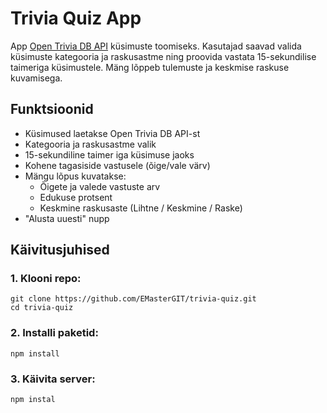 # Trivia Quiz App 

App [Open Trivia DB API](https://opentdb.com/) küsimuste toomiseks. Kasutajad saavad valida küsimuste kategooria ja raskusastme ning proovida vastata 15-sekundilise taimeriga küsimustele. Mäng lõppeb tulemuste ja keskmise raskuse kuvamisega.

## Funktsioonid

- Küsimused laetakse Open Trivia DB API-st
- Kategooria ja raskusastme valik
- 15-sekundiline taimer iga küsimuse jaoks
- Kohene tagasiside vastusele (õige/vale värv)
- Mängu lõpus kuvatakse:
  - Õigete ja valede vastuste arv
  - Edukuse protsent
  - Keskmine raskusaste (Lihtne / Keskmine / Raske)
- "Alusta uuesti" nupp



## Käivitusjuhised

### 1. Klooni repo:
    
    git clone https://github.com/EMasterGIT/trivia-quiz.git
    cd trivia-quiz
### 2. Installi paketid:
    
    npm install
### 3. Käivita server:
    
    npm instal


